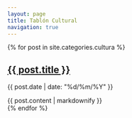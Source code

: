 ```yaml
---
layout: page
title: Tablón Cultural
navigation: true
---
```


<div class="posts">
{% for post in site.categories.cultura %}
<section class="post wrapper">
  <h1><a href="{{ post.url | relative_url }}">{{ post.title }}</a></h1>
  <p class="post-meta">{{ post.date | date: "%d/%m/%Y" }}</p>
  {{ post.content | markdownify }}
</section>
{% endfor %}
</div><!--/posts-->
